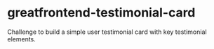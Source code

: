 # greatfrontend-testimonial-card
Challenge to build a simple user testimonial card with key testimonial elements.
